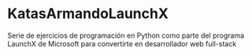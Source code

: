 # KatasArmandoLaunchX
Serie de ejercicios de programación en Python como parte del programa LaunchX de Microsoft para convertirte en desarrollador web full-stack
